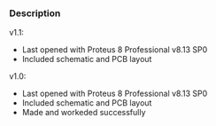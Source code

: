 ### Description

v1.1:
- Last opened with Proteus 8 Professional v8.13 SP0
- Included schematic and PCB layout

v1.0:
- Last opened with Proteus 8 Professional v8.13 SP0
- Included schematic and PCB layout
- Made and workeded successfully